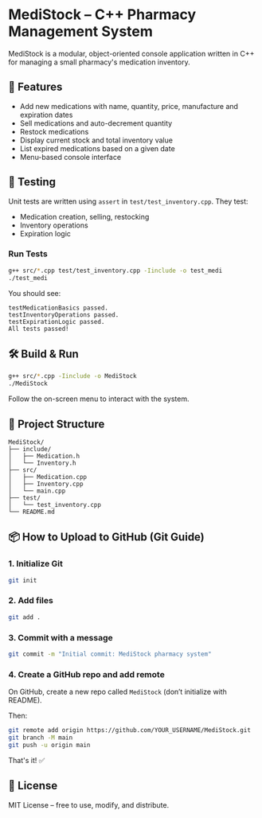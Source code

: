 # MediStock – C++ Pharmacy Management System

MediStock is a modular, object-oriented console application written in C++ for managing a small pharmacy's medication inventory.

## 🧾 Features

- Add new medications with name, quantity, price, manufacture and expiration dates
- Sell medications and auto-decrement quantity
- Restock medications
- Display current stock and total inventory value
- List expired medications based on a given date
- Menu-based console interface

## 🧪 Testing

Unit tests are written using `assert` in `test/test_inventory.cpp`. They test:

- Medication creation, selling, restocking
- Inventory operations
- Expiration logic

### Run Tests

```bash
g++ src/*.cpp test/test_inventory.cpp -Iinclude -o test_medi
./test_medi
```

You should see:

```
testMedicationBasics passed.
testInventoryOperations passed.
testExpirationLogic passed.
All tests passed!
```

## 🛠 Build & Run

```bash
g++ src/*.cpp -Iinclude -o MediStock
./MediStock
```

Follow the on-screen menu to interact with the system.

## 📁 Project Structure

```
MediStock/
├── include/
│   ├── Medication.h
│   └── Inventory.h
├── src/
│   ├── Medication.cpp
│   ├── Inventory.cpp
│   └── main.cpp
├── test/
│   └── test_inventory.cpp
└── README.md
```

## 📦 How to Upload to GitHub (Git Guide)

### 1. Initialize Git

```bash
git init
```

### 2. Add files

```bash
git add .
```

### 3. Commit with a message

```bash
git commit -m "Initial commit: MediStock pharmacy system"
```

### 4. Create a GitHub repo and add remote

On GitHub, create a new repo called `MediStock` (don’t initialize with README).

Then:

```bash
git remote add origin https://github.com/YOUR_USERNAME/MediStock.git
git branch -M main
git push -u origin main
```

That's it! ✅

## 📄 License

MIT License – free to use, modify, and distribute.
